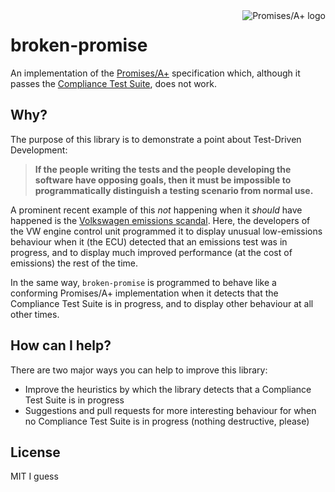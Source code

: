<a href="https://promisesaplus.com/">
    <img src="https://promisesaplus.com/assets/logo-small.png" alt="Promises/A+ logo"
         title="Promises/A+ 1.0 compliant" align="right" />
</a>

broken-promise 
==============

An implementation of the [Promises/A+](https://promisesaplus.com) specification which, although it passes the [Compliance Test Suite](https://github.com/promises-aplus/promises-tests), does not work.

## Why?

The purpose of this library is to demonstrate a point about Test-Driven Development:

> **If the people writing the tests and the people developing the software have opposing goals, then it must be impossible to programmatically distinguish a testing scenario from normal use.**

A prominent recent example of this *not* happening when it *should* have happened is the [Volkswagen emissions scandal](https://en.wikipedia.org/wiki/Volkswagen_emissions_scandal). Here, the developers of the VW engine control unit programmed it to display unusual low-emissions behaviour when it (the ECU) detected that an emissions test was in progress, and to display much improved performance (at the cost of emissions) the rest of the time.

In the same way, `broken-promise` is programmed to behave like a conforming Promises/A+ implementation when it detects that the Compliance Test Suite is in progress, and to display other behaviour at all other times.

## How can I help?

There are two major ways you can help to improve this library:

* Improve the heuristics by which the library detects that a Compliance Test Suite is in progress
* Suggestions and pull requests for more interesting behaviour for when no Compliance Test Suite is in progress (nothing destructive, please)

## License

MIT I guess

